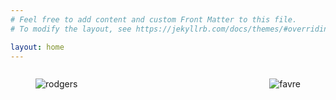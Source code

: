 ```yaml
---
# Feel free to add content and custom Front Matter to this file.
# To modify the layout, see https://jekyllrb.com/docs/themes/#overriding-theme-defaults

layout: home
---
```

<figure style= "float:right">
  <img src="https://media.giphy.com/media/24bNmI1o1ZlcnXeKXZ/giphy.gif" alt="favre">
  
</figure>

<figure style= "float:left">
  <img src="https://media.giphy.com/media/26gsgGJbvun8qqUDu/giphy.gif" alt="rodgers">
  
</figure>